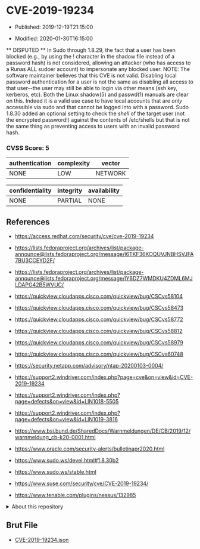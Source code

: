 # CVE-2019-19234

- Published: 2019-12-19T21:15:00

- Modified: 2020-01-30T16:15:00

** DISPUTED ** In Sudo through 1.8.29, the fact that a user has been blocked (e.g., by using the ! character in the shadow file instead of a password hash) is not considered, allowing an attacker (who has access to a Runas ALL sudoer account) to impersonate any blocked user. NOTE: The software maintainer believes that this CVE is not valid. Disabling local password authentication for a user is not the same as disabling all access to that user--the user may still be able to login via other means (ssh key, kerberos, etc). Both the Linux shadow(5) and passwd(1) manuals are clear on this. Indeed it is a valid use case to have local accounts that are _only_ accessible via sudo and that cannot be logged into with a password. Sudo 1.8.30 added an optional setting to check the _shell_ of the target user (not the encrypted password!) against the contents of /etc/shells but that is not the same thing as preventing access to users with an invalid password hash.

### CVSS Score: **5**

| authentication | complexity | vector |
| --- | --- | --- |
| NONE | LOW | NETWORK |

| confidentiality | integrity | availability |
| --- | --- | --- |
| NONE | PARTIAL | NONE |

## References

* https://access.redhat.com/security/cve/cve-2019-19234

* https://lists.fedoraproject.org/archives/list/package-announce@lists.fedoraproject.org/message/I6TKF36KOQUVJNBHSVJFA7BU3CCEYD2F/

* https://lists.fedoraproject.org/archives/list/package-announce@lists.fedoraproject.org/message/IY6DZ7WMDKU4ZDML6MJLDAPG42B5WVUC/

* https://quickview.cloudapps.cisco.com/quickview/bug/CSCvs58104

* https://quickview.cloudapps.cisco.com/quickview/bug/CSCvs58473

* https://quickview.cloudapps.cisco.com/quickview/bug/CSCvs58772

* https://quickview.cloudapps.cisco.com/quickview/bug/CSCvs58812

* https://quickview.cloudapps.cisco.com/quickview/bug/CSCvs58979

* https://quickview.cloudapps.cisco.com/quickview/bug/CSCvs60748

* https://security.netapp.com/advisory/ntap-20200103-0004/

* https://support2.windriver.com/index.php?page=cve&on=view&id=CVE-2019-19234

* https://support2.windriver.com/index.php?page=defects&on=view&id=LIN1018-5505

* https://support2.windriver.com/index.php?page=defects&on=view&id=LIN1019-3816

* https://www.bsi.bund.de/SharedDocs/Warnmeldungen/DE/CB/2019/12/warnmeldung_cb-k20-0001.html

* https://www.oracle.com/security-alerts/bulletinapr2020.html

* https://www.sudo.ws/devel.html#1.8.30b2

* https://www.sudo.ws/stable.html

* https://www.suse.com/security/cve/CVE-2019-19234/

* https://www.tenable.com/plugins/nessus/132985

<details>
<summary>About this repository</summary> 

  This repository is part of the project [Live Hack CVE](https://github.com/Live-Hack-CVE). Main website can be found [www.live-hack.org](https://www.live-hack.org) 
  
  Made by [Sn0wAlice](https://github.com/Sn0wAlice) for the people that care about security and need to have a feed of the latest CVEs. Hope you enjoy it, don't forget to star the repo and follow me on [Twitter](https://twitter.com/Sn0wAlice) and [Github](https://github.com/Sn0wAlice). And that is my [personnal website](https://www.alice-snow.me/)

  - [Home Page](https://github.com/Live-Hack-CVE)
  - [Framework](https://github.com/Live-Hack-CVE/cve-framework)
  - [CVE database](https://github.com/Live-Hack-CVE/full_database)
  - [Changelog](https://github.com/Live-Hack-CVE/Changelog)
</details>

## Brut File

* [CVE-2019-19234.json](https://raw.githubusercontent.com/Live-Hack-CVE/full_database/main/cves/2019/CVE-2019-19234.json)

